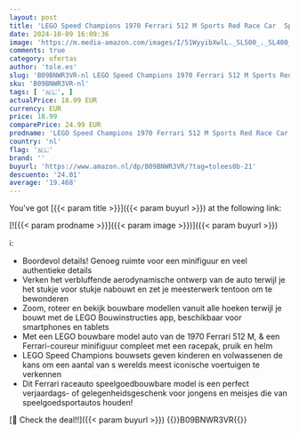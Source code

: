 ```yaml
---
layout: post
title: 'LEGO Speed Champions 1970 Ferrari 512 M Sports Red Race Car  Speelgoed Auto Bouwpakket om te Verzamelen met Racebestuurder Minifiguur  Cadeau voor Jongens en Meisjes vanaf 8 jaar 76906'
date: 2024-10-09 16:09:36
image: 'https://m.media-amazon.com/images/I/51WyyibXwlL._SL500_._SL400_.jpg'
comments: true
category: ofertas
author: 'tole.es'
slug: 'B09BNWR3VR-nl LEGO Speed Champions 1970 Ferrari 512 M Sports Red Race...'
sku: 'B09BNWR3VR-nl'
tags: [ '🇳🇱', ]
actualPrice: 18.99 EUR
currency: EUR
price: 18.99
comparePrice: 24.99 EUR
prodname: 'LEGO Speed Champions 1970 Ferrari 512 M Sports Red Race Car  Speelgoed Auto Bouwpakket om te Verzamelen met Racebestuurder Minifiguur  Cadeau voor Jongens en Meisjes vanaf 8 jaar 76906'
country: 'nl'
flag: '🇳🇱'
brand: ''
buyurl: 'https://www.amazon.nl/dp/B09BNWR3VR/?tag=tolees0b-21'
descuento: '24.01'
average: '19.468'
---
```


You've got [{{< param title >}}]({{< param buyurl >}}) at the following link:

[![{{< param prodname >}}]({{< param image >}})]({{< param buyurl >}})

ℹ️:

- Boordevol details! Genoeg ruimte voor een minifiguur en veel authentieke details
- Verken het verbluffende aerodynamische ontwerp van de auto terwijl je het stukje voor stukje nabouwt en zet je meesterwerk tentoon om te bewonderen
- Zoom, roteer en bekijk bouwbare modellen vanuit alle hoeken terwijl je bouwt met de LEGO Bouwinstructies app, beschikbaar voor smartphones en tablets
- Met een LEGO bouwbare model auto van de 1970 Ferrari 512 M, & een Ferrari-coureur minifiguur compleet met een racepak, pruik en helm
- LEGO Speed Champions bouwsets geven kinderen en volwassenen de kans om een aantal van s werelds meest iconische voertuigen te verkennen
- Dit Ferrari raceauto speelgoedbouwbare model is een perfect verjaardags- of gelegenheidsgeschenk voor jongens en meisjes die van speelgoedsportautos houden!

[🛒 Check the deal!!]({{< param buyurl >}})
{{<world>}}B09BNWR3VR{{</world>}}

